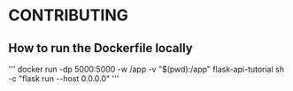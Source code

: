 # CONTRIBUTING

## How to run the Dockerfile locally

'''
docker run -dp 5000:5000 -w /app -v "$(pwd):/app" flask-api-tutorial sh -c "flask run --host 0.0.0.0"
'''